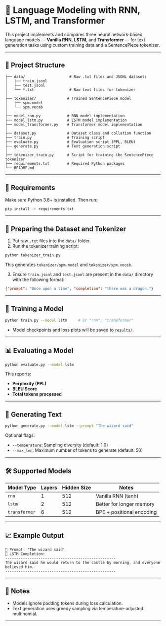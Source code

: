 # 🧠 Language Modeling with RNN, LSTM, and Transformer

This project implements and compares three neural network-based language models — **Vanilla RNN**, **LSTM**, and **Transformer** — for text generation tasks using custom training data and a SentencePiece tokenizer.

---

## 📁 Project Structure

```
├── data/                    # Raw .txt files and JSONL datasets
│   ├── train.jsonl
│   ├── test.jsonl
│   └── *.txt                # Raw text files for tokenizer
│
├── tokenizer/              # Trained SentencePiece model
│   ├── spm.model
│   └── spm.vocab
│
├── model_rnn.py            # RNN model implementation
├── model_lstm.py           # LSTM model implementation
├── model_transformer.py    # Transformer model implementation
│
├── dataset.py              # Dataset class and collation function
├── train.py                # Training script
├── evaluate.py             # Evaluation script (PPL, BLEU)
├── generate.py             # Text generation script
│
├── tokenizer_train.py      # Script for training the SentencePiece tokenizer
├── requirements.txt        # Required Python packages
└── README.md
```

---

## 🧪 Requirements

Make sure Python 3.8+ is installed. Then run:

```bash
pip install -r requirements.txt
```

---

## 📝 Preparing the Dataset and Tokenizer

1. Put raw `.txt` files into the `data/` folder.
2. Run the tokenizer training script:

```bash
python tokenizer_train.py
```

This generates `tokenizer/spm.model` and `tokenizer/spm.vocab`.

3. Ensure `train.jsonl` and `test.jsonl` are present in the `data/` directory with the following format:

```json
{"prompt": "Once upon a time", "completion": "there was a dragon."}
```

---

## 🚀 Training a Model

```bash
python train.py --model lstm     # or "rnn", "transformer"
```

- Model checkpoints and loss plots will be saved to `results/`.

---

## 📊 Evaluating a Model

```bash
python evaluate.py --model lstm
```

This reports:

- **Perplexity (PPL)**
- **BLEU Score**
- **Total tokens processed**

---

## 💬 Generating Text

```bash
python generate.py --model lstm --prompt "The wizard said"
```

Optional flags:

- `--temperature`: Sampling diversity (default: 1.0)
- `--max_len`: Maximum number of tokens to generate (default: 50)

---

## 🛠 Supported Models

| Model Type   | Layers | Hidden Size | Notes                    |
|--------------|--------|-------------|--------------------------|
| `rnn`        | 1      | 512         | Vanilla RNN (tanh)       |
| `lstm`       | 2      | 512         | Better for longer memory |
| `transformer`| 6      | 512         | BPE + positional encoding|

---

## 📈 Example Output

```text
📝 Prompt: 'The wizard said'
🧠 LSTM Completion:
--------------------------------------------------
The wizard said he would return to the castle by morning, and everyone believed him.
--------------------------------------------------
```

---

## 📌 Notes

- Models ignore padding tokens during loss calculation.
- Text generation uses greedy sampling via temperature-adjusted multinomial.

---
